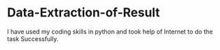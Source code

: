 # Data-Extraction-of-Result
I have used my coding skills in python and took help of Internet to do the task Successfully.
